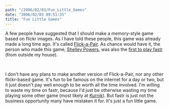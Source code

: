 ```yaml
---
path: "/2006/02/03/Fun_Little_Games" 
date: "2006/02/03 09:51:35" 
title: "Fun Little Games" 
---
```

<p>A few people have suggested that I should make a memory-style game based on flickr images. As I have told these people, this game was already made a long time ago. It's called <a href="http://weblog.burningbird.net/pair/">Flick-a-Pair</a>. As chance would have it, the person who made this game, <a href="http://weblog.burningbird.net/">Shelley Powers</a>, was also the <a href="http://typewriting.org/2006/01/21/Fastr/#comment-1708">first to play fastr</a> (from outside my house).</p><br><p>I don't have any plans to make another version of Flick-a-Pair, nor any other flickr-based game. It's fun to be famous on the internet for a day or two, but it just doesn't pay well enough to be worth all the time involved. I'm willing to waste my time on fastr, because I'd just be otherwise wasting my time playing some other game (most likely at <a href="http://www.kurnik.org/">Kurnik</a>). But fastr is just not the business opportunity many have mistaken it for. It's just a fun little game.</p>